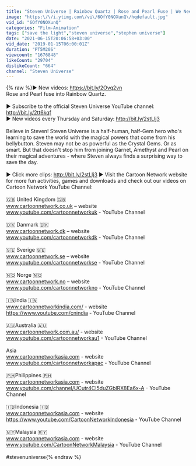 ```yaml
---
title: "Steven Universe | Rainbow Quartz | Rose and Pearl Fuse | We Need to Talk | Cartoon Network"
image: "https:\/\/i.ytimg.com\/vi\/6OfY0NOXunQ\/hqdefault.jpg"
vid_id: "6OfY0NOXunQ"
categories: "Film-Animation"
tags: ["save the light","steven universe","stephen universe"]
date: "2021-06-15T20:06:58+03:00"
vid_date: "2019-01-15T06:00:01Z"
duration: "PT5M20S"
viewcount: "1676848"
likeCount: "29704"
dislikeCount: "664"
channel: "Steven Universe"
---
```

{% raw %}► New videos: <a rel="nofollow" target="blank" href="https://bit.ly/2Ovq2vn">https://bit.ly/2Ovq2vn</a><br />Rose and Pearl fuse into Rainbow Quartz.<br /><br />► Subscribe to the official Steven Universe YouTube channel: <a rel="nofollow" target="blank" href="http://bit.ly/2tt6kqf">http://bit.ly/2tt6kqf</a><br />► New videos every Thursday and Saturday: <a rel="nofollow" target="blank" href="http://bit.ly/2stLlj3">http://bit.ly/2stLlj3</a><br /><br />Believe in Steven! Steven Universe is a half-human, half-Gem hero who's learning to save the world with the magical powers that come from his bellybutton. Steven may not be as powerful as the Crystal Gems. Or as smart. But that doesn't stop him from joining Garnet, Amethyst and Pearl on their magical adventures - where Steven always finds a surprising way to save the day.<br /><br />► Click more clips: <a rel="nofollow" target="blank" href="http://bit.ly/2stLlj3">http://bit.ly/2stLlj3</a> ▶︎ Visit the Cartoon Network website for more fun activities, games and downloads and check out our videos on Cartoon Network YouTube Channel:<br /> <br />🇬🇧 United Kingdom 🇬🇧<br />www.cartoonnetwork.co.uk – website<br />www.youtube.com/cartoonnetworkuk - YouTube Channel<br /> <br />🇩🇰 Danmark 🇩🇰<br />www.cartoonnetwork.dk – website<br />www.youtube.com/cartoonnetworkdk - YouTube Channel<br /> <br />🇸🇪 Sverige 🇸🇪<br />www.cartoonnetwork.se – website<br />www.youtube.com/cartoonnetworkse - YouTube Channel<br /> <br />🇳🇴 Norge 🇳🇴<br />www.cartoonnetwork.no – website<br />www.youtube.com/cartoonnetworkno - YouTube Channel<br /><br />🇮🇳India 🇮🇳<br />www.cartoonnetworkindia.com/ - website<br /><a rel="nofollow" target="blank" href="https://www.youtube.com/cnindia">https://www.youtube.com/cnindia</a> - YouTube Channel<br /><br />🇦🇺Australia 🇦🇺<br />www.cartoonnetwork.com.au/ - website<br />www.youtube.com/cartoonnetworkau1 - YouTube Channel<br /><br />Asia<br />www.cartoonnetworkasia.com - website<br />www.youtube.com/cartoonnetworkapac  - YouTube Channel<br /><br />🇵🇭Philippines 🇵🇭<br />www.cartoonnetworkasia.com - website<br />www.youtube.com/channel/UCutr4CI5duZGblRX8Ea6x-A - YouTube Channel<br /><br />🇮🇩Indonesia 🇮🇩<br />www.cartoonnetworkasia.com - website<br /><a rel="nofollow" target="blank" href="https://www.youtube.com/CartoonNetworkIndonesia">https://www.youtube.com/CartoonNetworkIndonesia</a> - YouTube Channel<br /><br />🇲🇾Malaysia 🇲🇾<br />www.cartoonnetworkasia.com - website<br />www.youtube.com/CartoonNetworkMalaysia - YouTube Channel<br /><br />#stevenuniverse{% endraw %}
